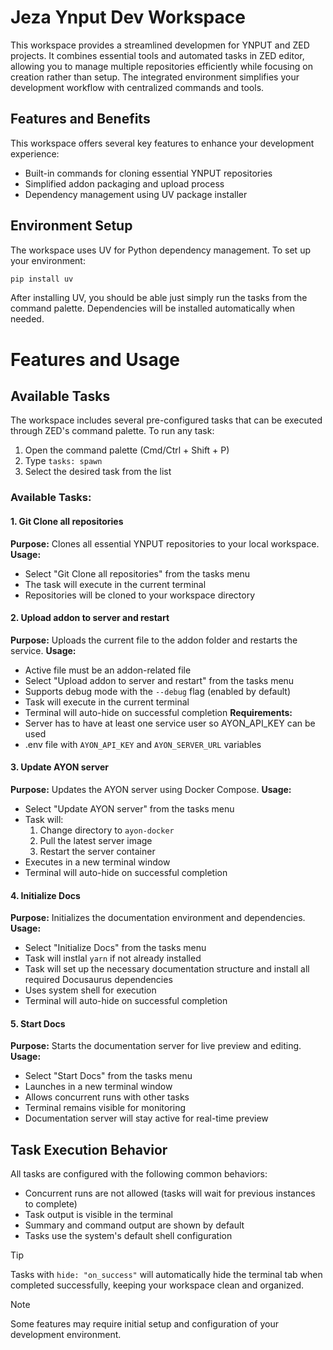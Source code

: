 # Jeza Ynput Dev Workspace

This workspace provides a streamlined developmen for YNPUT and ZED projects. It combines essential tools and automated tasks in ZED editor, allowing you to manage multiple repositories efficiently while focusing on creation rather than setup. The integrated environment simplifies your development workflow with centralized commands and tools.

## Features and Benefits

This workspace offers several key features to enhance your development experience:

- Built-in commands for cloning essential YNPUT repositories
- Simplified addon packaging and upload process
- Dependency management using UV package installer

## Environment Setup

The workspace uses UV for Python dependency management. To set up your environment:

```bash
pip install uv
```

After installing UV, you should be able just simply run the tasks from the command palette. Dependencies will be installed automatically when needed.

# Features and Usage

## Available Tasks

The workspace includes several pre-configured tasks that can be executed through ZED's command palette. To run any task:

1. Open the command palette (Cmd/Ctrl + Shift + P)
2. Type `tasks: spawn`
3. Select the desired task from the list

### Available Tasks:

#### 1. Git Clone all repositories
**Purpose:** Clones all essential YNPUT repositories to your local workspace.
**Usage:**
- Select "Git Clone all repositories" from the tasks menu
- The task will execute in the current terminal
- Repositories will be cloned to your workspace directory

#### 2. Upload addon to server and restart
**Purpose:** Uploads the current file to the addon folder and restarts the service.
**Usage:**
- Active file must be an addon-related file
- Select "Upload addon to server and restart" from the tasks menu
- Supports debug mode with the `--debug` flag (enabled by default)
- Task will execute in the current terminal
- Terminal will auto-hide on successful completion
**Requirements:**
- Server has to have at least one service user so AYON_API_KEY can be used
- .env file with `AYON_API_KEY` and `AYON_SERVER_URL` variables

#### 3. Update AYON server
**Purpose:** Updates the AYON server using Docker Compose.
**Usage:**
- Select "Update AYON server" from the tasks menu
- Task will:
  1. Change directory to `ayon-docker`
  2. Pull the latest server image
  3. Restart the server container
- Executes in a new terminal window
- Terminal will auto-hide on successful completion

#### 4. Initialize Docs
**Purpose:** Initializes the documentation environment and dependencies.
**Usage:**
- Select "Initialize Docs" from the tasks menu
- Task will instlal `yarn` if not already installed
- Task will set up the necessary documentation structure and install all required Docusaurus dependencies
- Uses system shell for execution
- Terminal will auto-hide on successful completion

#### 5. Start Docs
**Purpose:** Starts the documentation server for live preview and editing.
**Usage:**
- Select "Start Docs" from the tasks menu
- Launches in a new terminal window
- Allows concurrent runs with other tasks
- Terminal remains visible for monitoring
- Documentation server will stay active for real-time preview

## Task Execution Behavior

All tasks are configured with the following common behaviors:
- Concurrent runs are not allowed (tasks will wait for previous instances to complete)
- Task output is visible in the terminal
- Summary and command output are shown by default
- Tasks use the system's default shell configuration

> [!TIP]
> Tasks with `hide: "on_success"` will automatically hide the terminal tab when completed successfully, keeping your workspace clean and organized.

> [!NOTE]
> Some features may require initial setup and configuration of your development environment.
